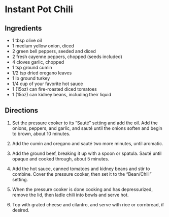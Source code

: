 # Instant Pot Chili #

## Ingredients ##

- 1 tbsp olive oil
- 1 medium yellow onion, diced
- 2 green bell peppers, seeded and diced
- 2 fresh cayenne peppers, chopped (seeds included)
- 4 cloves garlic, chopped
- 1 tsp ground cumin
- 1/2 tsp dried oregano leaves
- 1 lb ground turkey
- 1/4 cup of your favorite hot sauce
- 1 (15oz) can fire-roasted diced tomatoes
- 1 (15oz) can kidney beans, including their liquid

## Directions ##

1. Set the pressure cooker to its “Sauté” setting and add the oil. Add the onions, peppers, and garlic, and sauté until the onions soften and begin to brown, about 10 minutes.

2. Add the cumin and oregano and sauté two more minutes, until aromatic.

3. Add the ground beef, breaking it up with a spoon or spatula. Sauté until opaque and cooked through, about 5 minutes.

4. Add the hot sauce, canned tomatoes and kidney beans and stir to combine. Cover the pressure cooker, then set it to the “Bean/Chili” setting.

5. When the pressure cooker is done cooking and has depressurized, remove the lid, then ladle chili into bowls and serve hot.

6. Top with grated cheese and cilantro, and serve with rice or cornbread, if desired.
